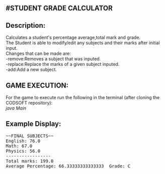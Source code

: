 #STUDENT GRADE CALCULATOR
---------------------
Description:
-----
Calculates a student's percentage average,total mark and grade.
<br>
The Student is able to modify/edit any subjects and their marks after initial input.
<br>
Changes that can be made are:<br>
-remove:Removes a subject that was inputed.<br>
-replace:Replace the marks of a given subject inputed.<br>
-add:Add a new subject.<br>


GAME EXECUTION:
------
For the game to execute run the following in the terminal (after cloning the CODSOFT repository):<br>
*java Main*

Example Display:
----
<pre>
~~FINAL SUBJECTS~~
English: 76.0
Math: 67.0
Physics: 56.0
-----------------
Total marks: 199.0
Average Percentage: 66.33333333333333  Grade: C
</pre>
